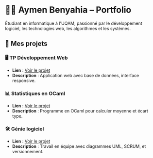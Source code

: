 # 👨‍💻 Aymen Benyahia – Portfolio

Étudiant en informatique à l'UQAM, passionné par le développement logiciel, les technologies web, les algorithmes et les systèmes.

## 🔗 Mes projets

### 🖥️ TP Développement Web
- **Lien** : [Voir le projet](https://github.com/AymenB001/tp-web)
- **Description** : Application web avec base de données, interface responsive.

### 📊 Statistiques en OCaml
- **Lien** : [Voir le projet](https://github.com/tonpseudo/tp-statistiques)
- **Description** : Programme en OCaml pour calculer moyenne et écart type.

### 🛠 Génie logiciel
- **Lien** : [Voir le projet](https://github.com/tonpseudo/tp-genie-logiciel)
- **Description** : Travail en équipe avec diagrammes UML, SCRUM, et versionnement.
